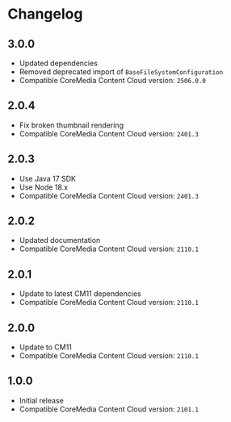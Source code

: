 # Changelog

## 3.0.0
- Updated dependencies
- Removed deprecated import of `BaseFileSystemConfiguration`
- Compatible CoreMedia Content Cloud version: `2506.0.0`

## 2.0.4
- Fix broken thumbnail rendering
- Compatible CoreMedia Content Cloud version: `2401.3`

## 2.0.3
- Use Java 17 SDK
- Use Node 18.x
- Compatible CoreMedia Content Cloud version: `2401.3`

## 2.0.2
- Updated documentation
- Compatible CoreMedia Content Cloud version: `2110.1`

## 2.0.1
- Update to latest CM11 dependencies
- Compatible CoreMedia Content Cloud version: `2110.1`

## 2.0.0
- Update to CM11
- Compatible CoreMedia Content Cloud version: `2110.1`

## 1.0.0
- Initial release
- Compatible CoreMedia Content Cloud version: `2101.1` 
